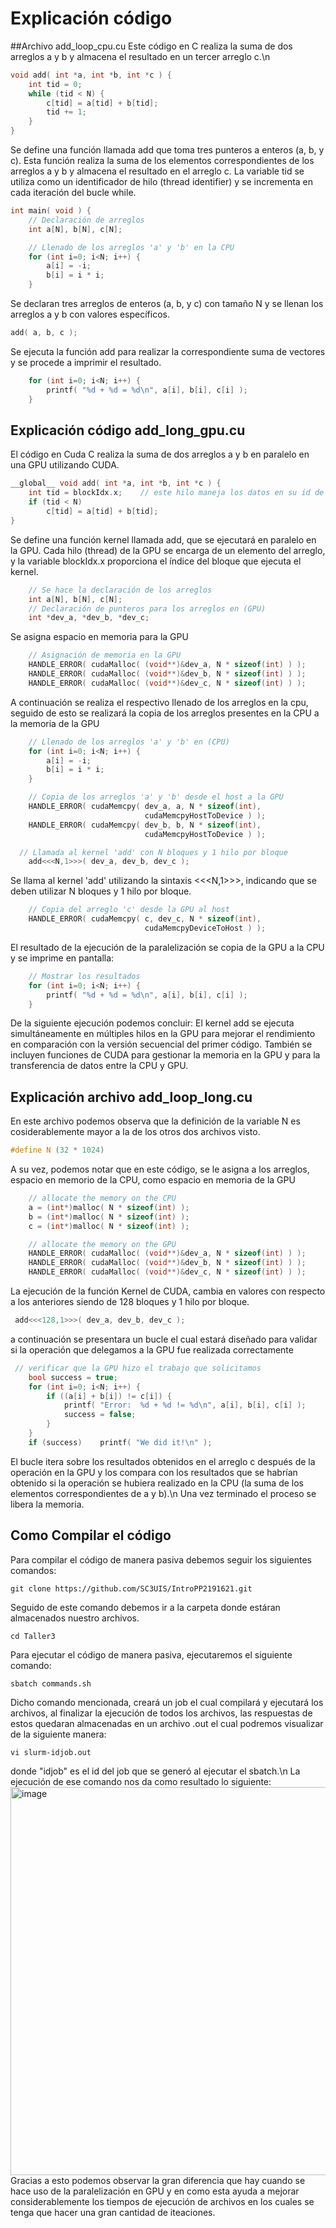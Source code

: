 # Explicación código

##Archivo add_loop_cpu.cu
Este código en C realiza la suma de dos arreglos a y b y almacena el resultado en un tercer arreglo c.\n
```c
void add( int *a, int *b, int *c ) {
    int tid = 0;
    while (tid < N) {
        c[tid] = a[tid] + b[tid];
        tid += 1;
    }
}
```
Se define una función llamada add que toma tres punteros a enteros (a, b, y c). Esta función realiza la suma de los elementos correspondientes de los arreglos a y b y almacena el resultado en el arreglo c. La variable tid se utiliza como un identificador de hilo (thread identifier) y se incrementa en cada iteración del bucle while.
```c
int main( void ) {
    // Declaración de arreglos
    int a[N], b[N], c[N];

    // Llenado de los arreglos 'a' y 'b' en la CPU
    for (int i=0; i<N; i++) {
        a[i] = -i;
        b[i] = i * i;
    }
```
Se declaran tres arreglos de enteros (a, b, y c) con tamaño N y se llenan los arreglos a y b con valores específicos.
```c
add( a, b, c );
```
Se ejecuta la función add para realizar la correspondiente suma de vectores y se procede a imprimir el resultado.
```c
    for (int i=0; i<N; i++) {
        printf( "%d + %d = %d\n", a[i], b[i], c[i] );
    }
```

## Explicación código add_long_gpu.cu
El código en Cuda C realiza la suma de dos arreglos a y b en paralelo en una GPU utilizando CUDA.
```c
__global__ void add( int *a, int *b, int *c ) {
    int tid = blockIdx.x;    // este hilo maneja los datos en su id de hilo
    if (tid < N)
        c[tid] = a[tid] + b[tid];
}
```
Se define una función kernel llamada add, que se ejecutará en paralelo en la GPU. Cada hilo (thread) de la GPU se encarga de un elemento del arreglo, y la variable blockIdx.x proporciona el índice del bloque que ejecuta el kernel.
```c
    // Se hace la declaración de los arreglos
    int a[N], b[N], c[N];
    // Declaración de punteros para los arreglos en (GPU)
    int *dev_a, *dev_b, *dev_c;
```
Se asigna espacio en memoria para la GPU
```c
    // Asignación de memoria en la GPU
    HANDLE_ERROR( cudaMalloc( (void**)&dev_a, N * sizeof(int) ) );
    HANDLE_ERROR( cudaMalloc( (void**)&dev_b, N * sizeof(int) ) );
    HANDLE_ERROR( cudaMalloc( (void**)&dev_c, N * sizeof(int) ) );
```
A continuación se realiza el respectivo llenado de los arreglos en la cpu, seguido de esto se realizará la copia de los arreglos presentes en la CPU a la memoria de la GPU
```c
    // Llenado de los arreglos 'a' y 'b' en (CPU)
    for (int i=0; i<N; i++) {
        a[i] = -i;
        b[i] = i * i;
    }

    // Copia de los arreglos 'a' y 'b' desde el host a la GPU
    HANDLE_ERROR( cudaMemcpy( dev_a, a, N * sizeof(int),
                              cudaMemcpyHostToDevice ) );
    HANDLE_ERROR( cudaMemcpy( dev_b, b, N * sizeof(int),
                              cudaMemcpyHostToDevice ) );
```
```c
  // Llamada al kernel 'add' con N bloques y 1 hilo por bloque
    add<<<N,1>>>( dev_a, dev_b, dev_c );
```
Se llama al kernel 'add' utilizando la sintaxis <<<N,1>>>, indicando que se deben utilizar N bloques y 1 hilo por bloque.
```c
    // Copia del arreglo 'c' desde la GPU al host
    HANDLE_ERROR( cudaMemcpy( c, dev_c, N * sizeof(int),
                              cudaMemcpyDeviceToHost ) );
```
El resultado de la ejecución de la paralelización se copia de la GPU a la CPU y se imprime en pantalla:
```c
    // Mostrar los resultados
    for (int i=0; i<N; i++) {
        printf( "%d + %d = %d\n", a[i], b[i], c[i] );
    }
```
De la siguiente ejecución podemos concluir:
El kernel add se ejecuta simultáneamente en múltiples hilos en la GPU para mejorar el rendimiento en comparación con la versión secuencial del primer código. También se incluyen funciones de CUDA para gestionar la memoria en la GPU y para la transferencia de datos entre la CPU y GPU.

## Explicación archivo add_loop_long.cu
En este archivo podemos observa que la definición de la variable N es cosiderablemente mayor a la de los otros dos archivos visto.
```c
#define N (32 * 1024)
```
A su vez, podemos notar que en este código, se le asigna a los arreglos, espacio en memorio de la CPU, como espacio en memoria de la GPU
```c
    // allocate the memory on the CPU
    a = (int*)malloc( N * sizeof(int) );
    b = (int*)malloc( N * sizeof(int) );
    c = (int*)malloc( N * sizeof(int) );

    // allocate the memory on the GPU
    HANDLE_ERROR( cudaMalloc( (void**)&dev_a, N * sizeof(int) ) );
    HANDLE_ERROR( cudaMalloc( (void**)&dev_b, N * sizeof(int) ) );
    HANDLE_ERROR( cudaMalloc( (void**)&dev_c, N * sizeof(int) ) );
```
La ejecución de la función Kernel de CUDA, cambia en valores con respecto a los anteriores siendo de 128 bloques y 1 hilo por bloque.
```c
 add<<<128,1>>>( dev_a, dev_b, dev_c );
```
a continuación se presentara un bucle el cual estará diseñado para validar si la operación que delegamos a la GPU fue realizada correctamente
```c
 // verificar que la GPU hizo el trabajo que solicitamos
    bool success = true;
    for (int i=0; i<N; i++) {
        if ((a[i] + b[i]) != c[i]) {
            printf( "Error:  %d + %d != %d\n", a[i], b[i], c[i] );
            success = false;
        }
    }
    if (success)    printf( "We did it!\n" );
```
El bucle itera sobre los resultados obtenidos en el arreglo c después de la operación en la GPU y los compara con los resultados que se habrían obtenido si la operación se hubiera realizado en la CPU (la suma de los elementos correspondientes de a y b).\n
Una vez terminado el proceso se libera la memoria.

## Como Compilar el código
Para compilar el código de manera pasiva debemos seguir los siguientes comandos:
```git
git clone https://github.com/SC3UIS/IntroPP2191621.git
```
Seguido de este comando debemos ir a la carpeta donde estáran almacenados nuestro archivos.
```shell
cd Taller3
```
Para ejecutar el código de manera pasiva, ejecutaremos el siguiente comando:
```shell
sbatch commands.sh
```
Dicho comando mencionada, creará un job el cual compilará y ejecutará los archivos, al finalizar la ejecución de todos los archivos, las respuestas de estos quedaran almacenadas en un archivo .out el cual podremos visualizar de la siguiente manera:
```shell
vi slurm-idjob.out
```
donde "idjob" es el id del job que se generó al ejecutar el sbatch.\n
La ejecución de ese comando nos da como resultado lo siguiente:
<img width="621" alt="image" src="https://github.com/SC3UIS/IntroPP2191621/assets/67378380/a2c0c50e-87ae-45c0-a788-10a1bb790c86">
Gracias a esto podemos observar la gran diferencia que hay cuando se hace uso de la paralelización en GPU y en como esta ayuda a mejorar considerablemente los tiempos de ejecución de archivos en los cuales se tenga que hacer una gran cantidad de iteaciones.
